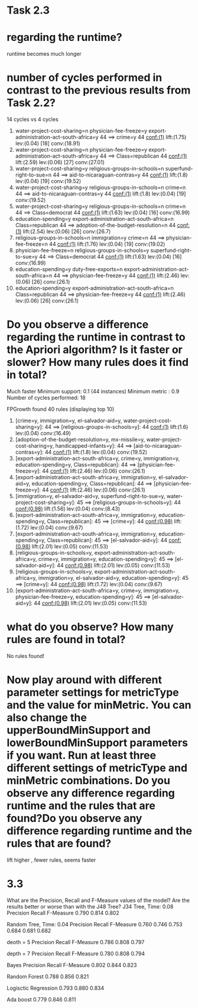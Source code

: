 
# Task 2.3

# regarding the runtime? 
runtime becomes much longer

# number of cycles performed in contrast to the previous results from Task 2.2?
14 cycles vs 4 cycles
 1. water-project-cost-sharing=n physician-fee-freeze=y export-administration-act-south-africa=y 44 ==> crime=y 44    <conf:(1)> lift:(1.75) lev:(0.04) [18] conv:(18.91)
 2. water-project-cost-sharing=n physician-fee-freeze=y export-administration-act-south-africa=y 44 ==> Class=republican 44    <conf:(1)> lift:(2.59) lev:(0.06) [27] conv:(27.01)
 3. water-project-cost-sharing=y religious-groups-in-schools=n superfund-right-to-sue=n 44 ==> aid-to-nicaraguan-contras=y 44    <conf:(1)> lift:(1.8) lev:(0.04) [19] conv:(19.52)
 4. water-project-cost-sharing=y religious-groups-in-schools=n crime=n 44 ==> aid-to-nicaraguan-contras=y 44    <conf:(1)> lift:(1.8) lev:(0.04) [19] conv:(19.52)
 5. water-project-cost-sharing=y religious-groups-in-schools=n crime=n 44 ==> Class=democrat 44    <conf:(1)> lift:(1.63) lev:(0.04) [16] conv:(16.99)
 6. education-spending=y export-administration-act-south-africa=n Class=republican 44 ==> adoption-of-the-budget-resolution=n 44    <conf:(1)> lift:(2.54) lev:(0.06) [26] conv:(26.7)
 7. religious-groups-in-schools=n immigration=y crime=n 44 ==> physician-fee-freeze=n 44    <conf:(1)> lift:(1.76) lev:(0.04) [19] conv:(19.02)
 8. physician-fee-freeze=n religious-groups-in-schools=y superfund-right-to-sue=y 44 ==> Class=democrat 44    <conf:(1)> lift:(1.63) lev:(0.04) [16] conv:(16.99)
 9. education-spending=y duty-free-exports=n export-administration-act-south-africa=n 44 ==> physician-fee-freeze=y 44    <conf:(1)> lift:(2.46) lev:(0.06) [26] conv:(26.1)
10. education-spending=y export-administration-act-south-africa=n Class=republican 44 ==> physician-fee-freeze=y 44    <conf:(1)> lift:(2.46) lev:(0.06) [26] conv:(26.1)


#  Do you observe a difference regarding the runtime in contrast to the Apriori algorithm? Is it faster or slower? How many rules does it find in total?
Much faster
Minimum support: 0.1 (44 instances)
Minimum metric <confidence>: 0.9
Number of cycles performed: 18

FPGrowth found 40 rules (displaying top 10)

 1. [crime=y, immigration=y, el-salvador-aid=y, water-project-cost-sharing=y]: 44 ==> [religious-groups-in-schools=y]: 44   <conf:(1)> lift:(1.6) lev:(0.04) conv:(16.49) 
 2. [adoption-of-the-budget-resolution=y, mx-missile=y, water-project-cost-sharing=y, handicapped-infants=y]: 44 ==> [aid-to-nicaraguan-contras=y]: 44   <conf:(1)> lift:(1.8) lev:(0.04) conv:(19.52) 
 3. [export-administration-act-south-africa=y, crime=y, immigration=y, education-spending=y, Class=republican]: 44 ==> [physician-fee-freeze=y]: 44   <conf:(1)> lift:(2.46) lev:(0.06) conv:(26.1) 
 4. [export-administration-act-south-africa=y, immigration=y, el-salvador-aid=y, education-spending=y, Class=republican]: 44 ==> [physician-fee-freeze=y]: 44   <conf:(1)> lift:(2.46) lev:(0.06) conv:(26.1) 
 5. [immigration=y, el-salvador-aid=y, superfund-right-to-sue=y, water-project-cost-sharing=y]: 45 ==> [religious-groups-in-schools=y]: 44   <conf:(0.98)> lift:(1.56) lev:(0.04) conv:(8.43) 
 6. [export-administration-act-south-africa=y, immigration=y, education-spending=y, Class=republican]: 45 ==> [crime=y]: 44   <conf:(0.98)> lift:(1.72) lev:(0.04) conv:(9.67) 
 7. [export-administration-act-south-africa=y, immigration=y, education-spending=y, Class=republican]: 45 ==> [el-salvador-aid=y]: 44   <conf:(0.98)> lift:(2.01) lev:(0.05) conv:(11.53) 
 8. [religious-groups-in-schools=y, export-administration-act-south-africa=y, crime=y, immigration=y, education-spending=y]: 45 ==> [el-salvador-aid=y]: 44   <conf:(0.98)> lift:(2.01) lev:(0.05) conv:(11.53) 
 9. [religious-groups-in-schools=y, export-administration-act-south-africa=y, immigration=y, el-salvador-aid=y, education-spending=y]: 45 ==> [crime=y]: 44   <conf:(0.98)> lift:(1.72) lev:(0.04) conv:(9.67) 
10. [export-administration-act-south-africa=y, crime=y, immigration=y, physician-fee-freeze=y, education-spending=y]: 45 ==> [el-salvador-aid=y]: 44   <conf:(0.98)> lift:(2.01) lev:(0.05) conv:(11.53) 


# what do you observe? How many rules are found in total?
No rules found!

# Now play around with different parameter settings for metricType and the value for minMetric. You can also change the upperBoundMinSupport and lowerBoundMinSupport parameters if you want. Run at least three different settings of metricType and minMetric combinations. Do you observe any difference regarding runtime and the rules that are found?Do you observe any difference regarding runtime and the rules that are found?
lift higher , fewer rules, seems faster

# 3.3
What are the Precision, Recall and F-Measure values of the model? Are the results better or worse than with the J48 Tree?
J34 Tree, Time: 0.08
Precision  Recall   F-Measure
0.790      0.814    0.802

Random Tree, Time: 0.04
Precision  Recall   F-Measure
0.760      0.746    0.753
0.684      0.681    0.682

deoth = 5 
Precision  Recall   F-Measure
0.786      0.808    0.797

depth = 7 
Precision  Recall   F-Measure
0.780      0.808    0.794

Bayes
 Precision  Recall   F-Measure
 0.802      0.844    0.823
 
 Random Forest
 0.788      0.856    0.821
 
 Logisctic Regression
 0.793      0.880    0.834
 
 Ada boost
 0.779      0.846    0.811   
 
